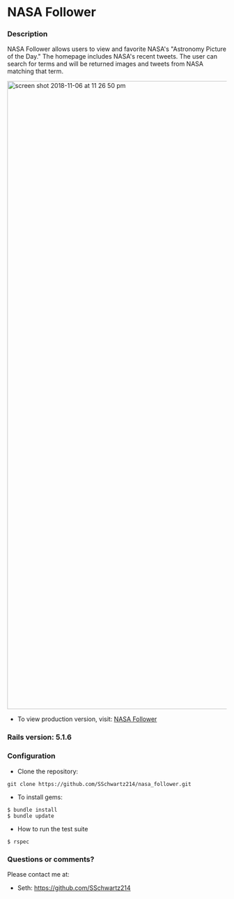 # NASA Follower

### Description

NASA Follower allows users to view and favorite NASA's "Astronomy Picture of the Day."  The homepage includes NASA's recent tweets.  The user can search for terms and will be returned images and tweets from NASA matching that term.

<img width="1440" alt="screen shot 2018-11-06 at 11 26 50 pm" src="https://user-images.githubusercontent.com/30695131/48114236-7e8d8b80-e21b-11e8-9f1b-2b05c9e5283f.png">

* To view production version, visit:
[NASA Follower](https://nasa-follower.herokuapp.com/)

### Rails version: 5.1.6

### Configuration

* Clone the repository:
```
git clone https://github.com/SSchwartz214/nasa_follower.git
```

* To install gems:
```
$ bundle install
$ bundle update
```

* How to run the test suite
```
$ rspec
```

### Questions or comments?

Please contact me at:

* Seth: https://github.com/SSchwartz214
